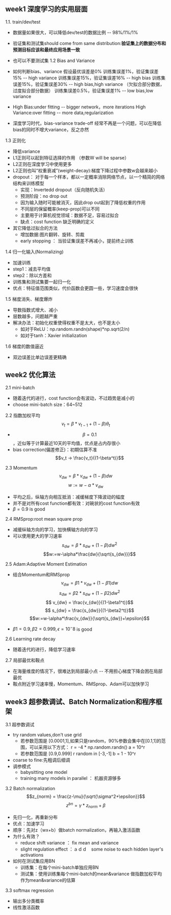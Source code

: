 ## week1 深度学习的实用层面
1.1. train/dev/test
- 数据量如果很大，可以降低dev/test的数据比例 -- 98%/1%/1%
- 验证集和测试集should come from same distribution:**验证集上的数据分布和预测目标应该和最终应用场景一致**
- 也可以不要测试集
1.2 Bias and Variance
- 如何判断bias、variance
  假设最优误差是0%
  训练集误差1%，验证集误差15% -- high variance
  训练集误差15%，验证集误差16% -- high bias
  训练集误差15%，验证集误差30% -- high bias,high variance  （欠拟合部分数据，过度拟合部分数据）
  训练集误差0.5%，验证集误差1% -- low bias,low variance
  
- High Bias:under fitting -- bigger network，more iterations
  High Variance:over fitting -- more data,regularization
- 深度学习时代，bias-variance trade-off 经常不再是一个问题，可以在降低bias的同时不增大variance，反之亦然

1.3 正则化
- 降低variance
- L1正则可以起到特征选择的作用 （参数W will be sparse）
- L2正则在深度学习中使用更多
- L2正则也叫“权重衰减”(weight-decay):梯度下降过程中参数w会越来越小
- dropout： 对于每一个样本，都以一定概率消除网络节点，以一个精简的网络结构来训练模型
  - 实现：Invertedd dropout（反向随机失活）
  - 预测阶段：no drop out
  - 因为输入随时可能被消灭，因此drop out起到了降低权重的作用
  - 不同层的保留概率(keep-prop)可以不同
  - 主要用于计算机视觉领域：数据不足，容易过拟合
  - 缺点：cost function 缺乏明确的定义
- 其它降低过拟合的方法
  - 增加数据:图片翻转、旋转、剪裁
  - early stopping ： 当验证集误差不再减小，提前终止训练

1.4 归一化输入(Normalizing)
- 加速训练
- step1：减去平均值
- step2：除以方差和
- 训练集和测试集要一起归一化
- 优点：特征值范围类似，代价函数会更圆一些，学习速度会很快

1.5 梯度消失、梯度爆炸
- 导数指数式增大、减小
- 层数越多，问题越严重
- 解决办法：初始化权重使得权重不是太大，也不是太小
  - 如对于ReLU：np.random.randn(shape)*np.sqrt(2/n)
  - 如对于tanh：Xavier initialization

1.6 梯度的数值逼近
- 双边误差比单边误差更精确

## week2 优化算法
2.1 mini-batch
- 随着迭代的进行，cost function会有波动，不过趋势是减小的 
- choose mini-batch size：64~512
  
2.2 指数加权平均
$$v_t=\beta*v_{t-1}+(1-\beta)\theta_t$$
- $$\beta=0.1$$，近似等于计算最近10天的平均值，优点是占内存很小
- bias correction(偏差修正)：初期估算不准
  $$v_t -> \frac{v_t}{(1-\beta^t)}$$

2.3 Momentum
$$v_{dw}=\beta*v_{dw}+(1-\beta)dw$$
$$w:=w-\alpha*v_{dw}$$
- 平均之后，纵轴方向相互抵消：减缓梯度下降波动的幅度
- 并不是对所有cost function都有效：对碗状的cost function有效
- $\beta=0.9$ is good

2.4 RMSprop:root mean square prop
- 减缓纵轴方向的学习，加快横轴方向的学习
- 可以使用更大的学习速率
$$s_{dw}=\beta*s_{dw}+(1-\beta)dw^2$$
$$w:=w-\alpha*\frac{dw}{\sqrt{s_{dw}}}$$

2.5 Adam:Adaptive Moment Estimation
- 结合Momentum和RMSprop
$$v_{dw}=\beta1*v_{dw}+(1-\beta1)dw$$
$$s_{dw}=\beta2*s_{dw}+(1-\beta2)dw^2$$
$$ v_{dw} = \frac{v_{dw}}{(1-\beta1^t)}$$
$$ s_{dw} = \frac{s_{dw}}{(1-\beta2^t)}$$
$$w:=w-\alpha*\frac{v_{dw}}{\sqrt{s_{dw}}+\epsilon}$$

- $\beta1=0.9,\beta2=0.999,\epsilon=10^-8$ is good

2.6 Learning rate decay
- 随着迭代的进行，降低学习速率

2.7 局部最优和鞍点
- 在海量维度的情况下，很难达到局部最小点 -- 不用担心梯度下降会困在局部最优
- 鞍点附近学习速率慢，Momentum、RMSprop、Adam可以加快学习


## week3 超参数调试、Batch Normalization和程序框架
3.1 超参数调试
- try random values,don't use grid
  - 若参数范围是 [0.0001,1],如果只是random，90%参数会集中在[0.1,1]的范围，可以采用以下方式：
      r = -4 * np.random.randn()
      a = 10^r
  - 若参数范围是 [0.9,0.999]
      r random in [-3,-1]
      b = 1 - 10^r
- coarse to fine:先粗调后细调
- 调参模式
  - babysitting one model
  - training many models in parallel ： 机器资源够多

3.2 Batch normalization
$$z_{norm} = \frac{z-\mu}{\sqrt{\sigma^2+\epsilon}}$$
$$z^{bn}=\gamma*z_{norm}+\beta$$
- 先归一化，再重新分布
- 优点：加速学习
- 顺序：先对z（wx+b）做batch normalization，再输入激活函数
- 为什么有效？
    - reduce shift variance ： fix mean and variance
    - slight regulation effect ：ａｄｄ　some noise to each hidden layer's activations
- 如何在测试集应用BN 
    - 训练集：在每个mini-batch单独应用BN
    - 测试集：使用训练集每个mini-batch的mean&variance 做指数加权平均 作为mean&variance的估算

3.3 softmax regression
- 输出多分类概率
- 线性激活函数

